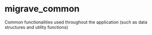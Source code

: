 # migrave_common
Common functionalities used throughout the application (such as data structures and utility functions)
